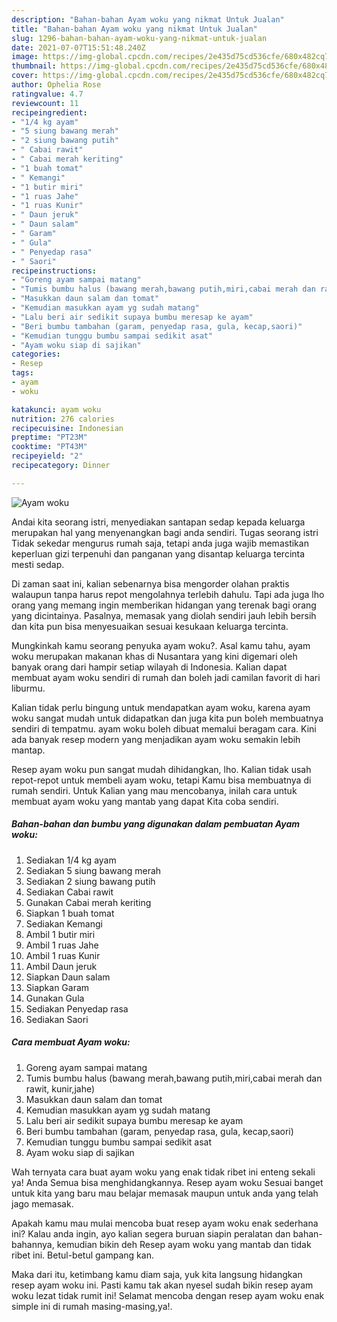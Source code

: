 ```yaml
---
description: "Bahan-bahan Ayam woku yang nikmat Untuk Jualan"
title: "Bahan-bahan Ayam woku yang nikmat Untuk Jualan"
slug: 1296-bahan-bahan-ayam-woku-yang-nikmat-untuk-jualan
date: 2021-07-07T15:51:48.240Z
image: https://img-global.cpcdn.com/recipes/2e435d75cd536cfe/680x482cq70/ayam-woku-foto-resep-utama.jpg
thumbnail: https://img-global.cpcdn.com/recipes/2e435d75cd536cfe/680x482cq70/ayam-woku-foto-resep-utama.jpg
cover: https://img-global.cpcdn.com/recipes/2e435d75cd536cfe/680x482cq70/ayam-woku-foto-resep-utama.jpg
author: Ophelia Rose
ratingvalue: 4.7
reviewcount: 11
recipeingredient:
- "1/4 kg ayam"
- "5 siung bawang merah"
- "2 siung bawang putih"
- " Cabai rawit"
- " Cabai merah keriting"
- "1 buah tomat"
- " Kemangi"
- "1 butir miri"
- "1 ruas Jahe"
- "1 ruas Kunir"
- " Daun jeruk"
- " Daun salam"
- " Garam"
- " Gula"
- " Penyedap rasa"
- " Saori"
recipeinstructions:
- "Goreng ayam sampai matang"
- "Tumis bumbu halus (bawang merah,bawang putih,miri,cabai merah dan rawit, kunir,jahe)"
- "Masukkan daun salam dan tomat"
- "Kemudian masukkan ayam yg sudah matang"
- "Lalu beri air sedikit supaya bumbu meresap ke ayam"
- "Beri bumbu tambahan (garam, penyedap rasa, gula, kecap,saori)"
- "Kemudian tunggu bumbu sampai sedikit asat"
- "Ayam woku siap di sajikan"
categories:
- Resep
tags:
- ayam
- woku

katakunci: ayam woku 
nutrition: 276 calories
recipecuisine: Indonesian
preptime: "PT23M"
cooktime: "PT43M"
recipeyield: "2"
recipecategory: Dinner

---
```



![Ayam woku](https://img-global.cpcdn.com/recipes/2e435d75cd536cfe/680x482cq70/ayam-woku-foto-resep-utama.jpg)

Andai kita seorang istri, menyediakan santapan sedap kepada keluarga merupakan hal yang menyenangkan bagi anda sendiri. Tugas seorang istri Tidak sekedar mengurus rumah saja, tetapi anda juga wajib memastikan keperluan gizi terpenuhi dan panganan yang disantap keluarga tercinta mesti sedap.

Di zaman  saat ini, kalian sebenarnya bisa mengorder olahan praktis walaupun tanpa harus repot mengolahnya terlebih dahulu. Tapi ada juga lho orang yang memang ingin memberikan hidangan yang terenak bagi orang yang dicintainya. Pasalnya, memasak yang diolah sendiri jauh lebih bersih dan kita pun bisa menyesuaikan sesuai kesukaan keluarga tercinta. 



Mungkinkah kamu seorang penyuka ayam woku?. Asal kamu tahu, ayam woku merupakan makanan khas di Nusantara yang kini digemari oleh banyak orang dari hampir setiap wilayah di Indonesia. Kalian dapat membuat ayam woku sendiri di rumah dan boleh jadi camilan favorit di hari liburmu.

Kalian tidak perlu bingung untuk mendapatkan ayam woku, karena ayam woku sangat mudah untuk didapatkan dan juga kita pun boleh membuatnya sendiri di tempatmu. ayam woku boleh dibuat memalui beragam cara. Kini ada banyak resep modern yang menjadikan ayam woku semakin lebih mantap.

Resep ayam woku pun sangat mudah dihidangkan, lho. Kalian tidak usah repot-repot untuk membeli ayam woku, tetapi Kamu bisa membuatnya di rumah sendiri. Untuk Kalian yang mau mencobanya, inilah cara untuk membuat ayam woku yang mantab yang dapat Kita coba sendiri.

<!--inarticleads1-->

##### Bahan-bahan dan bumbu yang digunakan dalam pembuatan Ayam woku:

1. Sediakan 1/4 kg ayam
1. Sediakan 5 siung bawang merah
1. Sediakan 2 siung bawang putih
1. Sediakan  Cabai rawit
1. Gunakan  Cabai merah keriting
1. Siapkan 1 buah tomat
1. Sediakan  Kemangi
1. Ambil 1 butir miri
1. Ambil 1 ruas Jahe
1. Ambil 1 ruas Kunir
1. Ambil  Daun jeruk
1. Siapkan  Daun salam
1. Siapkan  Garam
1. Gunakan  Gula
1. Sediakan  Penyedap rasa
1. Sediakan  Saori




<!--inarticleads2-->

##### Cara membuat Ayam woku:

1. Goreng ayam sampai matang
1. Tumis bumbu halus (bawang merah,bawang putih,miri,cabai merah dan rawit, kunir,jahe)
1. Masukkan daun salam dan tomat
1. Kemudian masukkan ayam yg sudah matang
1. Lalu beri air sedikit supaya bumbu meresap ke ayam
1. Beri bumbu tambahan (garam, penyedap rasa, gula, kecap,saori)
1. Kemudian tunggu bumbu sampai sedikit asat
1. Ayam woku siap di sajikan




Wah ternyata cara buat ayam woku yang enak tidak ribet ini enteng sekali ya! Anda Semua bisa menghidangkannya. Resep ayam woku Sesuai banget untuk kita yang baru mau belajar memasak maupun untuk anda yang telah jago memasak.

Apakah kamu mau mulai mencoba buat resep ayam woku enak sederhana ini? Kalau anda ingin, ayo kalian segera buruan siapin peralatan dan bahan-bahannya, kemudian bikin deh Resep ayam woku yang mantab dan tidak ribet ini. Betul-betul gampang kan. 

Maka dari itu, ketimbang kamu diam saja, yuk kita langsung hidangkan resep ayam woku ini. Pasti kamu tak akan nyesel sudah bikin resep ayam woku lezat tidak rumit ini! Selamat mencoba dengan resep ayam woku enak simple ini di rumah masing-masing,ya!.

